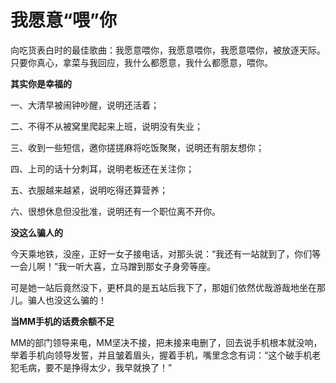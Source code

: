# 我愿意“喂”你

向吃货表白时的最佳歌曲：我愿意喂你，我愿意喂你，我愿意喂你，被放逐天际。只要你真心，拿菜与我回应，我什么都愿意，我什么都愿意，喂你。 

**其实你是幸福的**

一、大清早被闹钟吵醒，说明还活着； 

二、不得不从被窝里爬起来上班，说明没有失业； 

三、收到一些短信，邀你搓搓麻将吃饭聚聚，说明还有朋友想你； 

四、上司的话十分刺耳，说明老板还在关注你； 

五、衣服越来越紧，说明吃得还算营养； 

六、很想休息但没批准，说明还有一个职位离不开你。 

**没这么骗人的**

今天乘地铁，没座，正好一女子接电话，对那头说：“我还有一站就到了，你们等一会儿啊！”我一听大喜，立马蹭到那女子身旁等座。 

可是她一站后竟然没下，更杯具的是五站后我下了，那姐们依然优哉游哉地坐在那儿。骗人也没这么骗的！ 

**当MM手机的话费余额不足**

MM的部门领导来电，MM坚决不接，把未接来电删了，回去说手机根本就没响，举着手机向领导发誓，并且皱着眉头，握着手机，嘴里念念有词：“这个破手机老犯毛病，要不是挣得太少，我早就换了！”
